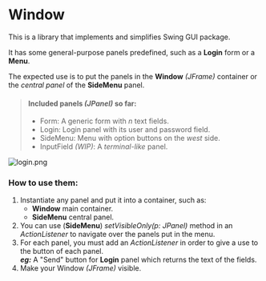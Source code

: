 # Window

This is a library that implements and simplifies Swing GUI package.

It has some general-purpose panels predefined, such as a **Login** form or a **Menu**.

The expected use is to put the panels in the **Window** _(JFrame)_ container or the _central panel_ of the **SideMenu**
panel.

> #### Included panels _(JPanel)_ so far:
>
> - Form: A generic form with _n_ text fields.
> - Login: Login panel with its user and password field.
> - SideMenu: Menu with option buttons on the _west_ side.
> - InputField _(WIP)_: A _terminal-like_ panel.

![login.png](../../Programming%20stuff/Java/Window/src/cesarjzo/gui/images/login.png)

### How to use them:

1. Instantiate any panel and put it into a container, such as:
   - **Window** main container.
   - **SideMenu** central panel.
2. You can use (**SideMenu**) _setVisibleOnly(p: JPanel)_ method in an _ActionListener_ to navigate over the panels put
   in the menu.
3. For each panel, you must add an _ActionListener_ in order to give a use to the button of each panel.  
   ***eg:*** A "Send" button for **Login** panel which returns the text of the fields.
4. Make your Window _(JFrame)_ visible.
